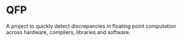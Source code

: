 # QFP
A project to quickly detect discrepancies in floating point computation across hardware, compilers, libraries and software.
